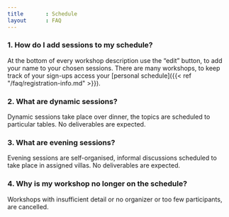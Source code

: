 ```yaml
---
title       : Schedule
layout      : FAQ
---
```

### 1.	How do I add sessions to my schedule?
At the bottom of every workshop description use the “edit” button, to add your name to your chosen sessions. There are many workshops, to keep track of your sign-ups access your [personal schedule]({{< ref "/faq/registration-info.md" >}}).

### 2.	What are dynamic sessions?
Dynamic sessions take place over dinner, the topics are scheduled to particular tables. No deliverables are expected.  

### 3.	What are evening sessions?
Evening sessions are self-organised, informal discussions scheduled to take place in assigned villas. No deliverables are expected.

### 4.	Why is my workshop no longer on the schedule?
Workshops with insufficient detail or no organizer or too few participants, are cancelled.
